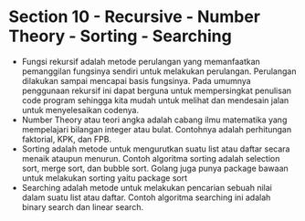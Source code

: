 # Section 10 - Recursive - Number Theory - Sorting - Searching
- Fungsi rekursif adalah metode perulangan yang memanfaatkan pemanggilan fungsinya sendiri untuk melakukan perulangan. Perulangan dilakukan sampai mencapai basis fungsinya. Pada umumnya penggunaan rekursif ini dapat berguna untuk mempersingkat penulisan code program sehingga kita mudah untuk melihat dan mendesain jalan untuk menyelesaikan codenya.
- Number Theory atau teori angka adalah cabang ilmu matematika yang mempelajari bilangan integer atau bulat. Contohnya adalah perhitungan faktorial, KPK, dan FPB.
- Sorting adalah metode untuk mengurutkan suatu list atau daftar secara menaik ataupun menurun. Contoh algoritma sorting adalah selection sort, merge sort, dan bubble sort. Golang juga punya package bawaan untuk melakukan sorting yaitu package sort
- Searching adalah metode untuk melakukan pencarian sebuah nilai dalam suatu list atau daftar. Contoh algoritma searching ini adalah binary search dan linear search.